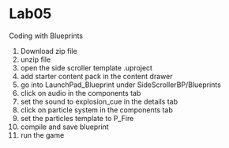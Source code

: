 # Lab05
Coding with Blueprints

1. Download zip file
2. unzip file
3. open the side scroller template .uproject
4. add starter content pack in the content drawer
5. go into LaunchPad_Blueprint under SideScrollerBP/Blueprints
6. click on audio in the components tab
7. set the sound to explosion_cue in the details tab
8. click on particle system in the components tab
9. set the particles template to P_Fire
10. compile and save blueprint
11. run the game
